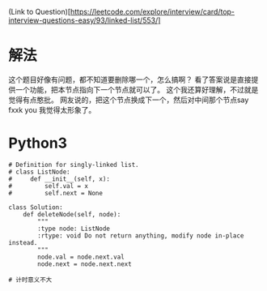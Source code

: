 (Link to Question)[https://leetcode.com/explore/interview/card/top-interview-questions-easy/93/linked-list/553/]


# 解法
这个题目好像有问题，都不知道要删除哪一个，怎么搞啊？
看了答案说是直接提供一个功能，把本节点指向下一个节点就可以了。
这个我还算好理解，不过就是觉得有点憨批。
网友说的，把这个节点换成下一个，然后对中间那个节点say fxxk you
我觉得太形象了。

# Python3
```python3
# Definition for singly-linked list.
# class ListNode:
#     def __init__(self, x):
#         self.val = x
#         self.next = None

class Solution:
    def deleteNode(self, node):
        """
        :type node: ListNode
        :rtype: void Do not return anything, modify node in-place instead.
        """
        node.val = node.next.val
        node.next = node.next.next

# 计时意义不大
```